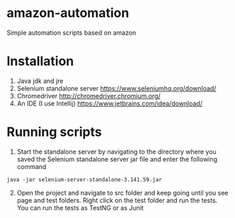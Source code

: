 # amazon-automation
Simple automation scripts based on amazon

# Installation
1. Java jdk and jre
2. Selenium standalone server https://www.seleniumhq.org/download/
3. Chromedriver http://chromedriver.chromium.org/
4. An IDE (I use Intellij) https://www.jetbrains.com/idea/download/

# Running scripts
1. Start the standalone server by navigating to the directory where you saved the Selenium standalone server jar file and enter the following command
```
java -jar selenium-server-standalone-3.141.59.jar
```
2. Open the project and navigate to src folder and keep going until you see page and test folders. Right click on the test folder and run the tests.
You can run the tests as TestNG or as Junit

